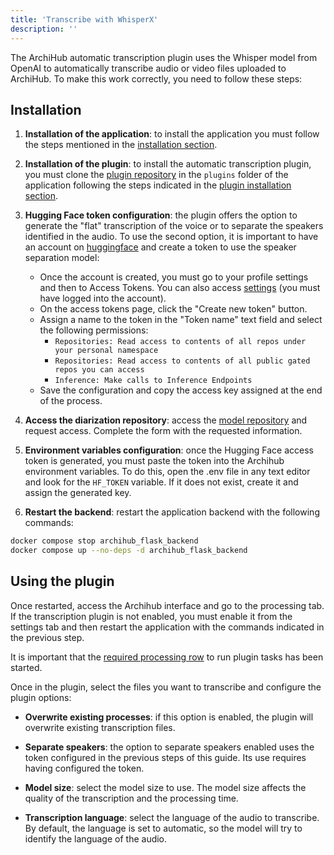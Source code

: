 ```yaml
---
title: 'Transcribe with WhisperX'
description: ''
---
```


The ArchiHub automatic transcription plugin uses the Whisper model from OpenAI to automatically transcribe audio or video files uploaded to ArchiHub. To make this work correctly, you need to follow these steps:

## Installation

1. **Installation of the application**: to install the application you must follow the steps mentioned in the [installation section](../install_local).

2. **Installation of the plugin**: to install the automatic transcription plugin, you must clone the [plugin repository](https://github.com/Archihub-App/transcribeWhisperX.git) in the `plugins` folder of the application following the steps indicated in the [plugin installation section](../install_plugin).

3. **Hugging Face token configuration**: the plugin offers the option to generate the "flat" transcription of the voice or to separate the speakers identified in the audio. To use the second option, it is important to have an account on [huggingface](https://huggingface.co/) and create a token to use the speaker separation model:

    - Once the account is created, you must go to your profile settings and then to Access Tokens. You can also access [settings](https://huggingface.co/settings/tokens) (you must have logged into the account).
    - On the access tokens page, click the "Create new token" button.
    - Assign a name to the token in the "Token name" text field and select the following permissions:
        - `Repositories: Read access to contents of all repos under your personal namespace`
        - `Repositories: Read access to contents of all public gated repos you can access`
        - `Inference: Make calls to Inference Endpoints`
    - Save the configuration and copy the access key assigned at the end of the process.

4. **Access the diarization repository**: access the [model repository](https://huggingface.co/pyannote/speaker-diarization-3.1) and request access. Complete the form with the requested information.

5. **Environment variables configuration**: once the Hugging Face access token is generated, you must paste the token into the Archihub environment variables. To do this, open the .env file in any text editor and look for the `HF_TOKEN` variable. If it does not exist, create it and assign the generated key.

6. **Restart the backend**: restart the application backend with the following commands:

```bash
docker compose stop archihub_flask_backend
docker compose up --no-deps -d archihub_flask_backend
```

## Using the plugin

Once restarted, access the Archihub interface and go to the processing tab. If the transcription plugin is not enabled, you must enable it from the settings tab and then restart the application with the commands indicated in the previous step.

It is important that the [required processing row](../nodos/#the-process-queues) to run plugin tasks has been started.

Once in the plugin, select the files you want to transcribe and configure the plugin options:

- **Overwrite existing processes**: if this option is enabled, the plugin will overwrite existing transcription files.

- **Separate speakers**: the option to separate speakers enabled uses the token configured in the previous steps of this guide. Its use requires having configured the token.

- **Model size**: select the model size to use. The model size affects the quality of the transcription and the processing time.

- **Transcription language**: select the language of the audio to transcribe. By default, the language is set to automatic, so the model will try to identify the language of the audio.